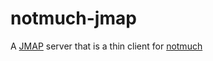 # notmuch-jmap

A [JMAP](https://jmap.io/) server that is a thin client for [notmuch](https://notmuchmail.org/)
